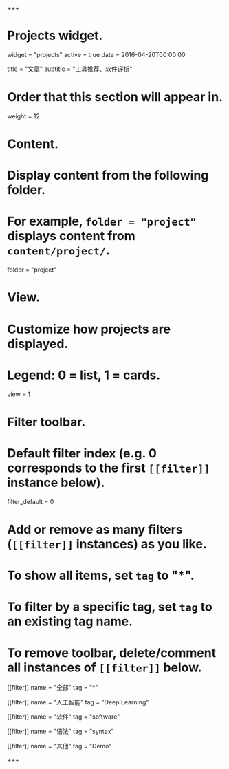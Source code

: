 +++
# Projects widget.
widget = "projects"
active = true
date = 2016-04-20T00:00:00

title = "文章"
subtitle = "工具推荐、软件评析"

# Order that this section will appear in.
weight = 12

# Content.
# Display content from the following folder.
# For example, `folder = "project"` displays content from `content/project/`.
folder = "project"

# View.
# Customize how projects are displayed.
# Legend: 0 = list, 1 = cards.
view = 1

# Filter toolbar.

# Default filter index (e.g. 0 corresponds to the first `[[filter]]` instance below).
filter_default = 0

# Add or remove as many filters (`[[filter]]` instances) as you like.
# To show all items, set `tag` to "*".
# To filter by a specific tag, set `tag` to an existing tag name.
# To remove toolbar, delete/comment all instances of `[[filter]]` below.
[[filter]]
  name = "全部"
  tag = "*"

[[filter]]
  name = "人工智能"
  tag = "Deep Learning"

[[filter]]
  name = "软件"
  tag = "software"

[[filter]]
  name = "语法"
  tag = "syntax"

[[filter]]
  name = "其他"
  tag = "Demo"

+++

